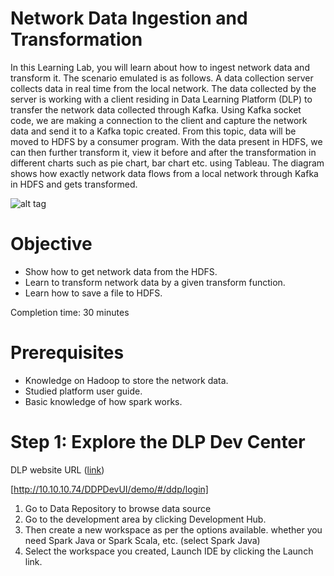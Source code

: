 # Network Data Ingestion and Transformation

In this Learning Lab, you will learn about how to ingest network data and transform it.  The scenario emulated is as follows.  A data collection server collects data in real time from the local network. The data collected by the server is working with a client residing in Data Learning Platform (DLP) to transfer the network data collected through Kafka. Using Kafka socket code, we are making a connection to the client and capture the network data and send it to a Kafka topic created. From this topic, data will be moved to HDFS by a consumer program. With the data present in HDFS, we can then further transform it, view it before and after the transformation in different charts such as pie chart, bar chart etc. using Tableau. The diagram shows how exactly network data flows from a local network through Kafka in HDFS and gets transformed.

![alt tag](https://github.com/CiscoDevNet/data-dev-learning-labs/blob/master/labs/net-data-ingest-trans/assets/images/flow1.png?raw=true)

# Objective

*	Show how to get network data from the HDFS.
*	Learn to transform network data by a given transform function.
*	Learn how to save a file to HDFS.

Completion time: 30 minutes

# Prerequisites

*	Knowledge on Hadoop to store the network data.
*	Studied platform user guide.
*	Basic knowledge of how spark works.

# Step 1: Explore the DLP Dev Center

DLP website URL ([link](https://developer.cisco.com/))

[http://10.10.10.74/DDPDevUI/demo/#/ddp/login]

1. Go to Data Repository to browse data source
1. Go to the development area by clicking Development Hub.
1. Then create a new workspace as per the options available. whether you need Spark Java or Spark Scala, etc. (select Spark Java)
1. Select the workspace you created, Launch IDE by clicking the Launch link.

